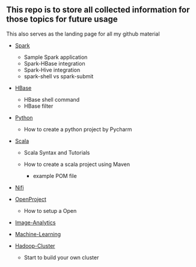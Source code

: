 ## This repo is to store all collected information for those topics for future usage

This also serves as the landing page for all my github material



- [Spark](/Spark)
  - Sample Spark application
  - Spark-HBase integration
  - Spark-Hive integration
  - spark-shell vs spark-submit


- [HBase](/HBase)

  - HBase shell command
  - HBase filter
- [Python](/Python)

  - How to create a python project by Pycharm
- [Scala](/Scala)

  - Scala Syntax and Tutorials
  - How to create a scala project using Maven

    - example POM file
- [Nifi](/Nifi)
- [OpenProject](/OpenProject)

  - How to setup a Open 
- [Image-Analytics](/Image-Analytics)
- [Machine-Learning](/Machine-Learning)
- [Hadoop-Cluster](/Hadoop-Cluster)

  - Start to build your own cluster

